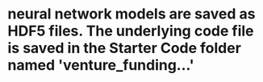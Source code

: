 # neural network models are saved as HDF5 files. The underlying code file is saved in the Starter Code folder named 'venture_funding...'

